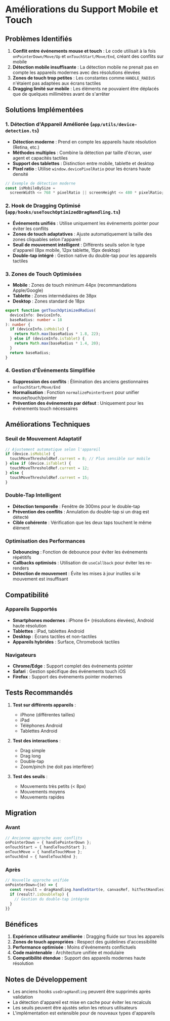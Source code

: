 # Améliorations du Support Mobile et Touch

## Problèmes Identifiés

1. **Conflit entre événements mouse et touch** : Le code utilisait à la fois `onPointerDown/Move/Up` et `onTouchStart/Move/End`, créant des conflits sur mobile
2. **Détection mobile insuffisante** : La détection mobile ne prenait pas en compte les appareils modernes avec des résolutions élevées
3. **Zones de touch trop petites** : Les constantes comme `HANDLE_RADIUS` n'étaient pas adaptées aux écrans tactiles
4. **Dragging limité sur mobile** : Les éléments ne pouvaient être déplacés que de quelques millimètres avant de s'arrêter

## Solutions Implémentées

### 1. Détection d'Appareil Améliorée (`app/utils/device-detection.ts`)

- **Détection moderne** : Prend en compte les appareils haute résolution (Retina, etc.)
- **Méthodes multiples** : Combine la détection par taille d'écran, user agent et capacités tactiles
- **Support des tablettes** : Distinction entre mobile, tablette et desktop
- **Pixel ratio** : Utilise `window.devicePixelRatio` pour les écrans haute densité

```typescript
// Exemple de détection moderne
const isMobileBySize =
  screenWidth <= 768 * pixelRatio || screenHeight <= 480 * pixelRatio;
```

### 2. Hook de Dragging Optimisé (`app/hooks/useTouchOptimizedDragHandling.ts`)

- **Événements unifiés** : Utilise uniquement les événements pointer pour éviter les conflits
- **Zones de touch adaptatives** : Ajuste automatiquement la taille des zones cliquables selon l'appareil
- **Seuil de mouvement intelligent** : Différents seuils selon le type d'appareil (8px mobile, 12px tablette, 15px desktop)
- **Double-tap intégré** : Gestion native du double-tap pour les appareils tactiles

### 3. Zones de Touch Optimisées

- **Mobile** : Zones de touch minimum 44px (recommandations Apple/Google)
- **Tablette** : Zones intermédiaires de 38px
- **Desktop** : Zones standard de 18px

```typescript
export function getTouchOptimizedRadius(
  deviceInfo: DeviceInfo,
  baseRadius: number = 18
): number {
  if (deviceInfo.isMobile) {
    return Math.max(baseRadius * 1.8, 22);
  } else if (deviceInfo.isTablet) {
    return Math.max(baseRadius * 1.4, 20);
  }
  return baseRadius;
}
```

### 4. Gestion d'Événements Simplifiée

- **Suppression des conflits** : Élimination des anciens gestionnaires `onTouchStart/Move/End`
- **Normalisation** : Fonction `normalizePointerEvent` pour unifier mouse/touch/pointer
- **Prévention des événements par défaut** : Uniquement pour les événements touch nécessaires

## Améliorations Techniques

### Seuil de Mouvement Adaptatif

```typescript
// Ajustement automatique selon l'appareil
if (device.isMobile) {
  touchMoveThresholdRef.current = 8; // Plus sensible sur mobile
} else if (device.isTablet) {
  touchMoveThresholdRef.current = 12;
} else {
  touchMoveThresholdRef.current = 15;
}
```

### Double-Tap Intelligent

- **Détection temporelle** : Fenêtre de 300ms pour le double-tap
- **Prévention des conflits** : Annulation du double-tap si un drag est détecté
- **Cible cohérente** : Vérification que les deux taps touchent le même élément

### Optimisation des Performances

- **Debouncing** : Fonction de debounce pour éviter les événements répétitifs
- **Callbacks optimisés** : Utilisation de `useCallback` pour éviter les re-renders
- **Détection de mouvement** : Évite les mises à jour inutiles si le mouvement est insuffisant

## Compatibilité

### Appareils Supportés

- **Smartphones modernes** : iPhone 6+ (résolutions élevées), Android haute résolution
- **Tablettes** : iPad, tablettes Android
- **Desktop** : Écrans tactiles et non-tactiles
- **Appareils hybrides** : Surface, Chromebook tactiles

### Navigateurs

- **Chrome/Edge** : Support complet des événements pointer
- **Safari** : Gestion spécifique des événements touch iOS
- **Firefox** : Support des événements pointer modernes

## Tests Recommandés

1. **Test sur différents appareils** :

   - iPhone (différentes tailles)
   - iPad
   - Téléphones Android
   - Tablettes Android

2. **Test des interactions** :

   - Drag simple
   - Drag long
   - Double-tap
   - Zoom/pinch (ne doit pas interférer)

3. **Test des seuils** :
   - Mouvements très petits (< 8px)
   - Mouvements moyens
   - Mouvements rapides

## Migration

### Avant

```typescript
// Ancienne approche avec conflits
onPointerDown = { handlePointerDown };
onTouchStart = { handleTouchStart };
onTouchMove = { handleTouchMove };
onTouchEnd = { handleTouchEnd };
```

### Après

```typescript
// Nouvelle approche unifiée
onPointerDown={(e) => {
  const result = dragHandling.handleStart(e, canvasRef, hitTestHandles);
  if (result?.isDoubleTap) {
    // Gestion du double-tap intégrée
  }
}}
```

## Bénéfices

1. **Expérience utilisateur améliorée** : Dragging fluide sur tous les appareils
2. **Zones de touch appropriées** : Respect des guidelines d'accessibilité
3. **Performance optimisée** : Moins d'événements conflictuels
4. **Code maintenable** : Architecture unifiée et modulaire
5. **Compatibilité étendue** : Support des appareils modernes haute résolution

## Notes de Développement

- Les anciens hooks `useDragHandling` peuvent être supprimés après validation
- La détection d'appareil est mise en cache pour éviter les recalculs
- Les seuils peuvent être ajustés selon les retours utilisateurs
- L'implémentation est extensible pour de nouveaux types d'appareils
